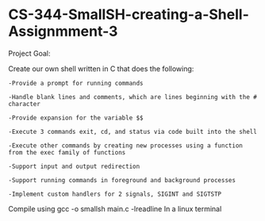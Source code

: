 # CS-344-SmallSH-creating-a-Shell-Assignmment-3

Project Goal:

Create our own shell written in C that does the following:

    -Provide a prompt for running commands

    -Handle blank lines and comments, which are lines beginning with the # character

    -Provide expansion for the variable $$

    -Execute 3 commands exit, cd, and status via code built into the shell

    -Execute other commands by creating new processes using a function from the exec family of functions

    -Support input and output redirection

    -Support running commands in foreground and background processes

    -Implement custom handlers for 2 signals, SIGINT and SIGTSTP


Compile using gcc -o smallsh main.c -lreadline
In a linux terminal
